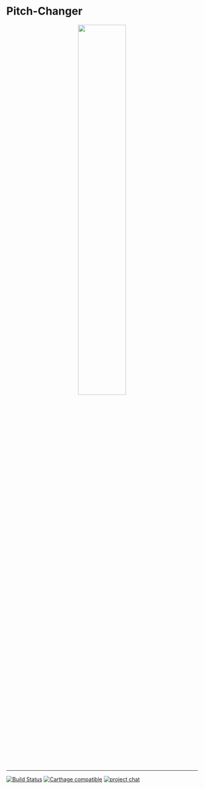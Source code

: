 # Pitch-Changer

<p align="center"><img width=50% src="https://user-images.githubusercontent.com/54300222/84586682-38c57b80-addf-11ea-9739-ba088322110b.png"></p>

___

[![Build Status](https://travis-ci.org/LoopKit/LoopKit.svg?branch=master)](https://travis-ci.org/LoopKit/LoopKit)
[![Carthage compatible](https://img.shields.io/badge/Carthage-compatible-4BC51D.svg?style=flat)](https://github.com/Carthage/Carthage)
[![project chat](https://img.shields.io/badge/zulip-join_chat-brightgreen.svg)](https://loop.zulipchat.com)